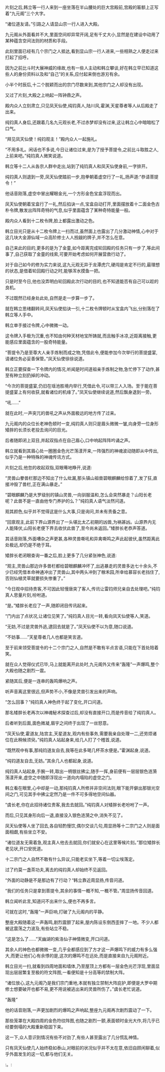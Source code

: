 
片刻之后,韩立等一行人来到一座坐落在半山腰处的巨大宫殿前,宫殿的匾额上正写着“九元阁”三个大字。

“诸位道友请。”引路之人请显山宗一行人进入大殿。

九元阁从外面看并不大,里面空间却异常开阔,足有千丈大小,显然是在建设中动用了某种蕴含空间法则的材质和手段。

此刻里面已经有几个宗门之人抵达,看到显山宗一行人进来,一些相熟之人便走过来打起了招呼。

因为之前比斗时大展神威的缘故,也有一些人主动和韩立攀谈,好在韩立早已知道这些人的身份资料以及和“自己”的关系,应付起来倒也游刃有余。

小半个时辰后,十二个脱颖而出的宗门尽数来到,其他宗门之人却没有出现。

又过了片刻,大殿之上响起一阵钟鼎之声。

殿内众人立刻肃立,只见凤天仙使,纯钧真人,陆川风,霍渊,天星尊者等人从后殿走了出来。

纯钧真人身后,还跟着几名九元观长老,不过赤梦却没有过来,这让韩立心中暗暗松了口气。

“拜见凤天仙使！纯钧观主！”殿内众人一起施礼。

“不用多礼。闲话也不多说,今日让诸位过来,是为了授予菩提令,之前比斗取胜之人,上前来吧。”纯钧真人微笑说道。

韩立等十二人从各宗人群中走出,站到了纯钧真人和凤天仙使身前,一字排开。

纯钧真人则退到一旁,凤天仙使踏前一步,抱拳朝着虚空行了一礼,扬声道:“恭请菩提令！”

他话音刚落,虚空中冒出耀眼金光,一个方形金色宝盒浮现而出。

凤天仙使朝着宝盒行了一礼,然后掐诀一点,宝盒自动打开,里面摆放着十二面金色古朴令牌,散发出阵阵奇特的气息,似乎里面蕴含了某种奇特能量一般。

殿内众人看到十二枚令牌,脸上都露出激动之色。

韩立目光只是从十二枚令牌上一扫而过,虽然面上也露出了几分激动神情,心中对于这几块大金源仙域一众高阶修士人人觊觎的牌子,并不怎么在意。

自己来此的目的,更多的是为了金童,如今距离完成轮回殿的任务只有一步了,等此间事了,自己获取了金童的线索,可要开始考虑如何开展营救行动了。

对于自己如今的修为实力来说,这九元观无异于龙潭虎穴,硬闯是肯定不行的,最理想的状态,是借着轮回殿行动之时,能够浑水摸鱼一把。

只是时至今日,他也没弄明白轮回殿此次行动的目的,也不知道能否有自己可以趁的良机。

不过既然已经身处此处,自然是走一步算一步了。

就在韩立思绪翻转间,凤天仙使掐诀一引,十二枚令牌顿时从宝盒内飞出,分别落在了韩立等人手中。

韩立单手接过令牌,心中微微一动。

这令牌入手极为沉重,也不知由何种天材地宝所铸就,而且触手冰凉,近距离接触,更能感应里面蕴含的一股奇特能量。

“菩提令乃是至尊大人亲手炼制而成之物,凭借此令,便能参加今次举行的菩提盛宴,请诸位务必妥善保管。”凤天仙使徐徐说道。

韩立正要探查一下令牌内的情况,听闻是时间道祖亲手炼制之物,急忙停下了动作,甚至有种立刻扔掉的冲动。

“今次的菩提盛宴,仍旧在瑶池胜境内举行,凭借此令,可以带三人入场。至于能在菩提盛宴上有何收获,就看诸位的机缘了。”凤天仙使继续说道,然后飘身退到一旁。

“吼……”

就在此时,一声突兀的兽吼之声从外面极远的地方传了过来。

九元阁内的众位长老神色顿时一变,纯钧真人则只是眉头微微一皱,向身旁一位身形矮胖的长须长老投去询问的目光。

后者随即闭上双目,并起双指点在自己眉心,口中响起阵阵吟诵之声。

韩立就看到其眉心处一圈圈金色光芒荡漾开来,一阵强烈的神魂波动随即从中传出,似乎乃是一种特殊的神魂传讯方式。

片刻之后,他忽的收起双指,双眼蓦地睁开,说道:

“灵兽山豢兽栏那边不知出了什么纰漏,那头镇山祖兽碧眼麒麟给惊着了,发了狂,直接冲毁了兽栏,正在满山暴走。”

“碧眼麒麟乃是大罗级别的镇山灵兽,一向驯服温和,怎么会突然暴走？山阳长老呢？此兽不是一直由他专门养护的么？”纯钧真人语气淡然问道。

观其颜色,似乎并不觉得这是什么大事,只是询问,并未有责备之意。

“回禀观主,此前下界山源界出了一头堪比太乙初期的凶兽,为祸甚凶。山源界内无人能降伏,山阳长老便下界去收伏此兽了,至今尚未返回。”矮胖长老恭声答道。

其话音刚落,外面嘈杂之声更甚,各种灵兽嘶吼和异禽嘶鸣之声此起彼伏,虽然距离此处极远,却仍是不绝于耳。

矮胖长老闭眼查询一番之后,脸上更多了几分紧张神色,说道:

“观主,灵兽山那边许多兽栏都给碧眼麒麟冲坏了,出逃暴走的灵兽多达七十余头,不少已经凭借本命神通冲出了灵兽山,其中两头冲到了稼禾园,所幸给慕容长老挡住了,否则仙植灵草就要损失惨重了。”

“今日观中招待贵客,不可因此轻慢唐突了客人,传讯让雷钧师兄亲自去处理吧。”纯钧真人思量片刻,吩咐道。

“是。”矮胖长老应了一声,随即闭目传讯起来。

“门内出了点状况,让诸位见笑了。”纯钧真人目光一转,看向凤天仙使等人,笑道。

“无妨,不过是灵兽外逃,逮回去就是了。”凤天仙使不以为意,随口说道。

“不妨事……”天星尊者几人也都是笑言道。

至于前来领受菩提令的十二个宗门之人,自然是不敢有半点言语,只能在下首处陪着笑。

就在众人觉得仪式已毕,马上就能离开此处时,九元阁外又传来“轰隆”一声爆鸣,整个大殿也随之剧烈一震。

紧随其后,便是一连串的轰鸣爆响之声。

听声音离这里很远,但声势不小,不像是灵兽引发出来的声响。

“怎么回事？”纯钧真人神色终于起了变化,开口问道。

那名矮胖长老再次以神魂秘术探查过后,却没有直接开口,而是传音给了纯钧真人。

后者听到后面,面色微凝,眉宇之间终于出现了一丝怒意。

“凤天仙使,霍道友,陆宫主,天星道友,观内有些事务,需要我亲自处理一二,还劳烦诸位在此稍候须臾。”纯钧真人站起身来,给几人打了个稽首,说道。

“既然观中有事,那纯钧道友自去,我等在此多喝几杯茶水便是。”霍渊起身,说道。

“纯钧道友自去,无妨。”其余几人也都起身,说道。

纯钧真人站起身,手腕一转,取出一柄银丝拂尘,随手一挥,身前便有一层层银色涟漪荡漾开来,虚空之中随即浮现出一道向内塌陷的虚空之门。

韩立看在眼里,心中却是一动,那纯钧真人所修并非空间法则,眼下能开僻出那银光空间之门,可见其手中拂尘定然乃是一件不可多得地空间仙器。

“虞长老,你在此招待诸位贵客,我去去就回。”纯钧真人对矮胖长老吩咐了一声。

而后,只见其身形向后一退,直接没入银色涟漪之中,消失不见了。

凤天仙使等人坐了回去,各自轻酌慢饮,偶尔交谈几句,周显扬等十二宗门之人则是面面相觑,有些坐立不安。

“诸位道友无需着急,观主真人他去去就回,你们就安心在这里等候片刻。”那位矮胖长老见状,开口安抚道。

十二宗门之人自然不敢有什么异议,只能老实坐下,等着一切尘埃落定。

过了约莫一盏茶功夫,离去的纯钧真人却始终不见返回。

“外面的动静是不是那边有了行动？“韩立靠近周显扬,传音问道。

“我们的任务只是拿到菩提令,其余的事情一概不知,一概不管。”周显扬传音回道。

韩立闻听此言,知道问不出来什么,便也不再多言。

可就在这时,“轰隆”一声巨响,打破了九元阁内的平静。

整座大殿随着这一声轰鸣,剧烈震颤了起来,屋内陈设东倒西歪摔了一地。不少人都被这震荡之力波及,有些站立不稳。

“这是怎么了……”天幽湖的紫洛仙子神情微变,开口问道。

其余人的神色也都微微一变,几乎全都感应到了方才这一声爆鸣下的威力有多么强大,而更让他们心有余悸的是,这次的爆鸣不在远处,而是直接来自九元阁附近。

韩立目光一扫,就看到四周地面和墙体,乃至屋顶上方都有一层金色光芒浮现,里面显现出层层繁复至极的符文阵图,一看便知是十分高等的禁制大阵。

“诸位放心,这九元阁乃是我们宗门重地,本就有独立禁制大阵庇护,即便是大罗中期修士想要破开也都不易,更不用说被逃出来的灵兽所伤了。”虞长老忙说道。

“轰隆”

他的话音刚落,一声更加剧烈的爆鸣之声响起,整座九元阁再次剧烈震动了一下。

那些笼罩在大殿四周的金色符纹阵图,也随之剧烈一颤,表面顿时金光大作,将几乎已经要倒塌的大殿重新稳固下来。

这一下,众人意识到情况有些不对劲了,有些人甚至露出了几分慌乱神情。

只有凤天仙使几人始终稳如泰山,对眼前的状况似乎并不太在意,依旧自顾闲聊着,似乎外面发生的这一切,都与他们无关。

:。: